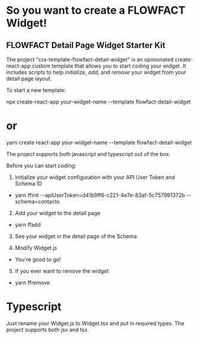 # So you want to create a FLOWFACT Widget!
## FLOWFACT Detail Page Widget Starter Kit

The project "cra-template-flowfact-detail-widget" is an opinionated create-react-app custom template that allows you to start coding your widget. It includes scripts to help *initialize*, *add*, and *remove* your widget from your detail page layout.

To start a new template:

npx create-react-app your-widget-name --template flowfact-detail-widget
# or
yarn create react-app your-widget-name --template flowfact-detail-widget

The project supports both javascript and typescript out of the box.

Before you can start coding:
1. Initialize your widget configuration with your API User Token and Schema ID
- yarn ffinit --apiUserToken=d41b9ff6-c221-4e7e-83af-5c757991372b --schema=contacts

2. Add your widget to the detail page
- yarn ffadd

3. See your widget in the detail page of the Schema

4. Modify Widget.js
- You're good to go!

5. If you ever want to remove the widget
- yarn ffremove

# Typescript
Just rename your Widget.js to Widget.tsx and put in required types. The project supports both jsx and tsx.
